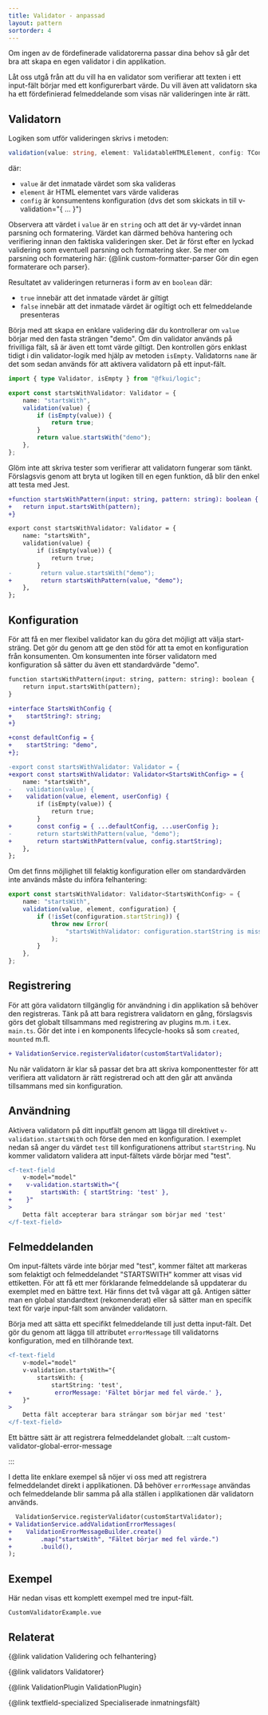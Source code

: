 ```yaml
---
title: Validator - anpassad
layout: pattern
sortorder: 4
---
```


Om ingen av de fördefinerade validatorerna passar dina behov så går det bra att skapa en egen validator i din applikation.

Låt oss utgå från att du vill ha en validator som verifierar att texten i ett input-fält börjar med ett konfigurerbart värde.
Du vill även att validatorn ska ha ett fördefinierad felmeddelande som visas när valideringen inte är rätt.

## Validatorn

Logiken som utför valideringen skrivs i metoden:

```ts
validation(value: string, element: ValidatableHTMLElement, config: TConfig): boolean
```

där:

-   `value` är det inmatade värdet som ska valideras
-   `element` är HTML elementet vars värde valideras
-   `config` är konsumentens konfiguration (dvs det som skickats in till v-validation="{ ... }")

Observera att värdet i `value` är en `string` och att det är vy-värdet innan parsning och formatering.
Värdet kan därmed behöva hantering och verifiering innan den faktiska valideringen sker.
Det är först efter en lyckad validering som eventuell parsning och formatering sker.
Se mer om parsning och formatering här: {@link custom-formatter-parser Gör din egen formaterare och parser}.

Resultatet av valideringen returneras i form av en `boolean` där:

-   `true` innebär att det inmatade värdet är giltigt
-   `false` innebär att det inmatade värdet är ogiltigt och ett felmeddelande presenteras

Börja med att skapa en enklare validering där du kontrollerar om `value` börjar med den fasta strängen "demo".
Om din validator används på frivilliga fält, så är även ett tomt värde giltigt.
Den kontrollen görs enklast tidigt i din validator-logik med hjälp av metoden `isEmpty`.
Validatorns `name` är det som sedan används för att aktivera validatorn på ett input-fält.

```ts
import { type Validator, isEmpty } from "@fkui/logic";

export const startsWithValidator: Validator = {
    name: "startsWith",
    validation(value) {
        if (isEmpty(value)) {
            return true;
        }
        return value.startsWith("demo");
    },
};
```

Glöm inte att skriva tester som verifierar att validatorn fungerar som tänkt.
Förslagsvis genom att bryta ut logiken till en egen funktion, då blir den enkel att testa med Jest.

```diff
+function startsWithPattern(input: string, pattern: string): boolean {
+   return input.startsWith(pattern);
+}

export const startsWithValidator: Validator = {
    name: "startsWith",
    validation(value) {
        if (isEmpty(value)) {
            return true;
        }
-        return value.startsWith("demo");
+        return startsWithPattern(value, "demo");
    },
};
```

## Konfiguration

För att få en mer flexibel validator kan du göra det möjligt att välja start-sträng.
Det gör du genom att ge den stöd för att ta emot en konfiguration från konsumenten.
Om konsumenten inte förser validatorn med konfiguration så sätter du även ett standardvärde "demo".

```diff
function startsWithPattern(input: string, pattern: string): boolean {
    return input.startsWith(pattern);
}

+interface StartsWithConfig {
+    startString?: string;
+}

+const defaultConfig = {
+    startString: "demo",
+};

-export const startsWithValidator: Validator = {
+export const startsWithValidator: Validator<StartsWithConfig> = {
    name: "startsWith",
-    validation(value) {
+    validation(value, element, userConfig) {
        if (isEmpty(value)) {
            return true;
        }
+       const config = { ...defaultConfig, ...userConfig };
-       return startsWithPattern(value, "demo");
+       return startsWithPattern(value, config.startString);
    },
};
```

Om det finns möjlighet till felaktig konfiguration eller om standardvärden inte används måste du införa felhantering:

```ts
export const startsWithValidator: Validator<StartsWithConfig> = {
    name: "startsWith",
    validation(value, element, configuration) {
        if (!isSet(configuration.startString)) {
            throw new Error(
                "startsWithValidator: configuration.startString is missing!",
            );
        }
    },
};
```

## Registrering

För att göra validatorn tillgänglig för användning i din applikation så behöver den registreras.
Tänk på att bara registrera validatorn en gång, förslagsvis görs det globalt tillsammans med registrering av plugins m.m. i t.ex. `main.ts`. Gör det inte i en komponents lifecycle-hooks så som `created`, `mounted` m.fl.

```diff
+ ValidationService.registerValidator(customStartValidator);
```

Nu när validatorn är klar så passar det bra att skriva komponenttester för att verifiera att validatorn är rätt registrerad och att den går att använda tillsammans med sin konfiguration.

## Användning

Aktivera validatorn på ditt inputfält genom att lägga till direktivet `v-validation.startsWith` och förse den med en konfiguration.
I exemplet nedan så anger du värdet `test` till konfigurationens attribut `startString`. Nu kommer validatorn validera att input-fältets värde börjar med "test".

```diff
<f-text-field
    v-model="model"
+    v-validation.startsWith="{
+        startsWith: { startString: 'test' },
+    }"
>
    Detta fält accepterar bara strängar som börjar med 'test'
</f-text-field>
```

## Felmeddelanden

Om input-fältets värde inte börjar med "test", kommer fältet att markeras som felaktigt och felmeddelandet "STARTSWITH" kommer att visas vid ettiketten.
För att få ett mer förklarande felmeddelande så uppdaterar du exemplet med en bättre text.
Här finns det två vägar att gå.
Antigen sätter man en global standardtext (rekomenderat) eller så sätter man en specifik text för varje input-fält som använder validatorn.

Börja med att sätta ett specifikt felmeddelande till just detta input-fält.
Det gör du genom att lägga till attributet `errorMessage` till validatorns konfiguration, med en tillhörande text.

```diff
<f-text-field
    v-model="model"
    v-validation.startsWith="{
        startsWith: {
            startString: 'test',
+            errorMessage: 'Fältet börjar med fel värde.' },
    }"
>
    Detta fält accepterar bara strängar som börjar med 'test'
</f-text-field>

```

Ett bättre sätt är att registrera felmeddelandet globalt.
:::alt custom-validator-global-error-message

:::

I detta lite enklare exempel så nöjer vi oss med att registrera felmeddelandet direkt i applikationen.
Då behöver `errorMessage` användas och felmeddelande blir samma på alla ställen i applikationen där validatorn används.

```diff
  ValidationService.registerValidator(customStartValidator);
+ ValidationService.addValidationErrorMessages(
+    ValidationErrorMessageBuilder.create()
+        .map("startsWith", "Fältet börjar med fel värde.")
+        .build(),
);

```

## Exempel

Här nedan visas ett komplett exempel med tre input-fält.

```import
CustomValidatorExample.vue
```

## Relaterat

{@link validation Validering och felhantering}

{@link validators Validatorer}

{@link ValidationPlugin ValidationPlugin}

{@link textfield-specialized Specialiserade inmatningsfält}
